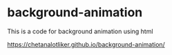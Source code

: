 # background-animation
This is a code for background animation using html

https://chetanalotliker.github.io/background-animation/
